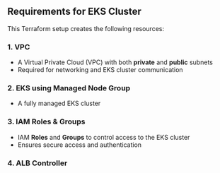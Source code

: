 ## Requirements for EKS Cluster
This Terraform setup creates the following resources:  

### 1. VPC  
- A Virtual Private Cloud (VPC) with both **private** and **public** subnets  
- Required for networking and EKS cluster communication  

### 2. EKS using Managed Node Group
- A fully managed EKS cluster  

### 3. IAM Roles & Groups  
- IAM **Roles** and **Groups** to control access to the EKS cluster  
- Ensures secure access and authentication  

### 4. ALB Controller
